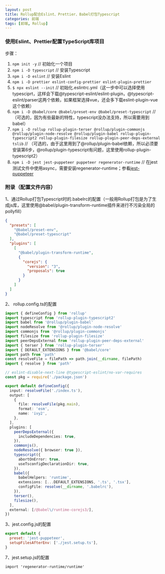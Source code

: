 ```yaml
---
layout: post
title: Rollup配合Eslint、Prettier、Babel打包Typescript
categories: 前端
tags: [前端, Rollup]
---
```


### 使用Eslint、Prettier配置TypeScript库项目
步骤：  
1. ```npm init -y``` // 初始化一个项目
2. ```npm i -D typescript``` // 安装Typescript
3. ```npm i -D eslint```  // 安装Eslint
4. ```npm i -D prettier eslint-config-prettier eslint-plugin-prettier```
5. ```$ npx eslint --init```  // 初始化.eslintrc.yml（这一步中可以选择使用typesciprt，这样会下载@typescript-eslint/eslint-plugin，@typescript-eslint/parser这两个依赖，如果框架选择vue，还会多下载eslint-plugin-vue这个依赖）
6. ```npm i -D @babel/core @babel/preset-env @babel/preset-typescript``` // （可选的，因为有些最新的特性，typescript没办法支持，所以需要用到babel）
7. ```npm i -D rollup rollup-plugin-terser @rollup/plugin-commonjs @rollup/plugin-node-resolve @rollup/plugin-babel rollup-plugin-typescript2 rollup-plugin-filesize rollup-plugin-peer-deps-external tslib``` // （可选的，由于这里用到了@rollup/plugin-babel依赖，所以必须要安装第6步，@rollup/plugin-typescript有问题，这里使用rollup-plugin-typescript2）
8. ```npm i -D jest jest-puppeteer puppeteer regenerator-runtime``` // 在jest测试文件中使用async，需要安装regenerator-runtime；参看[jest-puppeteer](https://github.com/smooth-code/jest-puppeteer)


### 附录（配置文件内容）

1、通过Rollup打包Typescript时的.babelrc的配置（一般用Rollup打包是为了生成js库，这里使用@babel/plugin-transform-runtime插件来进行不污染全局的pollyfill）
```json
{
  "presets": [
    "@babel/preset-env",
    "@babel/preset-typescript"
  ],
  "plugins": [
    [
      "@babel/plugin-transform-runtime",
      {
        "corejs": {
          "version": "3",
          "proposals": true
        }
      }
    ]
  ]
}
```
2、 rollup.config.ts的配置
```ts
import { defineConfig } from 'rollup'
import typescript from 'rollup-plugin-typescript2'
import babel from '@rollup/plugin-babel'
import nodeResolve from '@rollup/plugin-node-resolve'
import commonjs from '@rollup/plugin-commonjs'
import filesize from 'rollup-plugin-filesize'
import peerDepsExternal from 'rollup-plugin-peer-deps-external'
import { terser } from 'rollup-plugin-terser'
import { DEFAULT_EXTENSIONS } from '@babel/core'
import path from 'path'
const resolveFile = filePath => path.join(__dirname, filePath)
import { resolve } from 'path'

// eslint-disable-next-line @typescript-eslint/no-var-requires
const pkg = require('./package.json')

export default defineConfig({
  input: resolveFile('./index.ts'),
  output: [
    {
      file: resolveFile(pkg.main),
      format: 'esm',
      name: 'ivy2',
    },
  ],
  plugins: [
    peerDepsExternal({
      includeDependencies: true,
    }),
    commonjs(),
    nodeResolve({ browser: true }),
    typescript({
      abortOnError: true,
      useTsconfigDeclarationDir: true,
    }),
    babel({
      babelHelpers: 'runtime',
      extensions: [...DEFAULT_EXTENSIONS, '.ts', '.tsx'],
      configFile: resolve(__dirname, '.babelrc'),
    }),
    terser(),
    filesize(),
  ],
  external: [/@babel\/runtime-corejs3/],
})
```
3、jest.config.js的配置
```js
export default {
  preset: 'jest-puppeteer',
  setupFilesAfterEnv: ['./jest.setup.ts'],
}
```
7、jest.setup.js的配置
```
import 'regenerator-runtime/runtime'
```